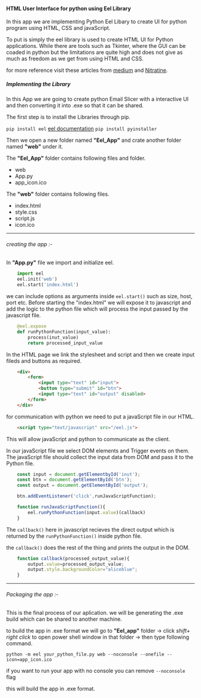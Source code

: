 
#### HTML User Interface for python using Eel Library

In this app we are implementing Python Eel Libary to create UI for python program using HTML, CSS and javaScript.

To put is simply the eel library is used to create HTML UI for Python applications. While there are tools such as Tkinter, where the GUI can be coaded in python but the limitations are quite high and does not give as much as freedom as we get from  using HTML and CSS.

for more reference visit these articles from [medium](https://medium.com/@utsav_datta/create-html-user-interface-for-python-using-eel-library-bab101cc0f99) and [Nitratine](https://nitratine.net/blog/post/python-gui-using-chrome/).

##### Implementing the Library

In this App we are going to create python Email Slicer with a interactive UI and then converting it into .exe so that it can be shared.

The first step is to install the Libraries through pip.

`pip install eel` [ eel documentation](https://pypi.org/project/Eel/)
`pip install pyinstaller`

Then we open a new folder named __"Eel_App"__ and crate another folder named __"web"__ under it. 

The __"Eel_App"__ folder contains following files and folder.

- web
- App.py
- app_icon.ico

The __"web"__ folder contains following files.
- index.html
- style.css
- script.js
- icon.ico
___
###### creating the app :-
In **"App.py"** file we import and initialize eel.

```python
    import eel
    eel.init('web')
    eel.start('index.html')
```
we can include options as arguments inside `eel.start()` such as size, host, port etc.
Before starting the "index.html" we will expose it to javascript and add the logic to the python file which will process the input passed by the javascript file.
```python
    @eel.expose
    def runPythonFunction(input_value):
        process(inut_value)
        return processed_input_value
```
In the HTML page we link the stylesheet and script and then we create input fileds and buttons as required.
```html
    <div>
        <form>
            <input type="text" id="input">
            <button type="submit" id="btn">
            <input type="text" id="output" disabled>
        </form>
    </div>
```
for communication with python we need to put a javaScript file in our HTML.
```html
    <script type="text/javascript" src="/eel.js">
```
This will allow javaScript and python to communicate as the client.

In our javaScript file we select DOM elements and Trigger events on them. The javaScript file should collect the input data from DOM and pass it to the Python file.

```javascript
    const input = document.getElementbyId('inut');
    const btn = document.getElementById('btn');
    const output = document.getElementById('output');

    btn.addEventListener('click',runJavaScriptFunction);

    function runJavaScriptFunction(){
        eel.runPythonFunction(input.value)(callback)
    }
```
The `callback()` here in javascript recieves the direct output which is returned by the `runPythonFunction()` inside python file.

the `callback()` does the rest of the thing and prints the output in the DOM.

```javascript
    function callback(processed_output_value){
        output.value=processed_output_value;
        output.style.backgroundColor="aliceblue";
    }
```
___
###### Packaging the app :-

This is the final process of our aplication. we will be generating the .exe build which can be shared to another machine.

to build the app in .exe format we will go to __"Eel_app"__  folder -> click _shift+ right click_ to open power shell window in that folder -> then type following command.

`python -m eel your_python_file.py web --noconsole --onefile --icon=app_icon.ico `

if you want to run your app with no console you can remove `--noconsole` flag

this will build the app in .exe format.




